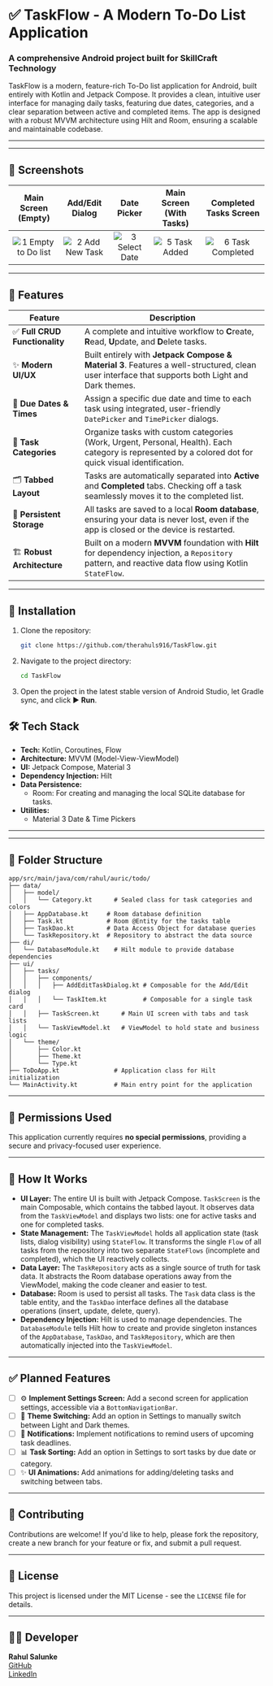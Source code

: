 # ✅ TaskFlow - A Modern To-Do List Application
### A comprehensive Android project built for SkillCraft Technology

TaskFlow is a modern, feature-rich To-Do list application for Android, built entirely with Kotlin and Jetpack Compose. It provides a clean, intuitive user interface for managing daily tasks, featuring due dates, categories, and a clear separation between active and completed items. The app is designed with a robust MVVM architecture using Hilt and Room, ensuring a scalable and maintainable codebase.

---
---
## 📸 Screenshots

| Main Screen (Empty) | Add/Edit Dialog | Date Picker | Main Screen (With Tasks) | Completed Tasks Screen |
| :---: |:---:|:---:|:---:|:---:|
| ![1 Empty to Do list](https://github.com/user-attachments/assets/9cf357b1-e66d-42b4-a28e-9cd93bbd1141) | ![2 Add New Task](https://github.com/user-attachments/assets/987c23c0-76ad-4f14-9251-7ea624cf4040) | ![3 Select Date](https://github.com/user-attachments/assets/c4664373-ff70-411b-8b34-f76ed802ae57) | ![5 Task Added](https://github.com/user-attachments/assets/62d95d6a-a3b8-4945-81ce-f5b58977ce41) | ![6 Task Completed](https://github.com/user-attachments/assets/707dabb8-7fd6-4239-9117-90a1f9c390b3) |

---

## 🚀 Features

| Feature | Description |
|---|---|
| ✅ **Full CRUD Functionality** | A complete and intuitive workflow to **C**reate, **R**ead, **U**pdate, and **D**elete tasks. |
| ✨ **Modern UI/UX** | Built entirely with **Jetpack Compose & Material 3**. Features a well-structured, clean user interface that supports both Light and Dark themes. |
| 📅 **Due Dates & Times** | Assign a specific due date and time to each task using integrated, user-friendly `DatePicker` and `TimePicker` dialogs. |
| 🎨 **Task Categories** | Organize tasks with custom categories (Work, Urgent, Personal, Health). Each category is represented by a colored dot for quick visual identification. |
| 🗂️ **Tabbed Layout** | Tasks are automatically separated into **Active** and **Completed** tabs. Checking off a task seamlessly moves it to the completed list. |
| 💾 **Persistent Storage** | All tasks are saved to a local **Room database**, ensuring your data is never lost, even if the app is closed or the device is restarted. |
| 🏗️ **Robust Architecture** | Built on a modern **MVVM** foundation with **Hilt** for dependency injection, a `Repository` pattern, and reactive data flow using Kotlin `StateFlow`. |

---

## 🔧 Installation

1.  Clone the repository:
    ```bash
    git clone https://github.com/therahuls916/TaskFlow.git
    ```
2.  Navigate to the project directory:
    ```bash
    cd TaskFlow
    ```
3.  Open the project in the latest stable version of Android Studio, let Gradle sync, and click ▶️ **Run**.

## 🛠 Tech Stack

-   **Tech:** Kotlin, Coroutines, Flow
-   **Architecture:** MVVM (Model-View-ViewModel)
-   **UI:** Jetpack Compose, Material 3
-   **Dependency Injection:** Hilt
-   **Data Persistence:**
    -   Room: For creating and managing the local SQLite database for tasks.
-   **Utilities:**
    -   Material 3 Date & Time Pickers

---
---
## 📂 Folder Structure
```plaintext
app/src/main/java/com/rahul/auric/todo/
├── data/
│   ├── model/
│   │   └── Category.kt      # Sealed class for task categories and colors
│   ├── AppDatabase.kt     # Room database definition
│   ├── Task.kt            # Room @Entity for the tasks table
│   ├── TaskDao.kt         # Data Access Object for database queries
│   └── TaskRepository.kt  # Repository to abstract the data source
├── di/
│   └── DatabaseModule.kt    # Hilt module to provide database dependencies
├── ui/
│   ├── tasks/
│   │   ├── components/
│   │   │   ├── AddEditTaskDialog.kt # Composable for the Add/Edit dialog
│   │   │   └── TaskItem.kt          # Composable for a single task card
│   │   ├── TaskScreen.kt      # Main UI screen with tabs and task lists
│   │   └── TaskViewModel.kt   # ViewModel to hold state and business logic
│   └── theme/
│       ├── Color.kt
│       ├── Theme.kt
│       └── Type.kt
├── ToDoApp.kt               # Application class for Hilt initialization
└── MainActivity.kt          # Main entry point for the application
```
---
## 🔐 Permissions Used

This application currently requires **no special permissions**, providing a secure and privacy-focused user experience.

---

## 🧠 How It Works

-   **UI Layer:** The entire UI is built with Jetpack Compose. `TaskScreen` is the main Composable, which contains the tabbed layout. It observes data from the `TaskViewModel` and displays two lists: one for active tasks and one for completed tasks.
-   **State Management:** The `TaskViewModel` holds all application state (task lists, dialog visibility) using `StateFlow`. It transforms the single `Flow` of all tasks from the repository into two separate `StateFlows` (incomplete and completed), which the UI reactively collects.
-   **Data Layer:** The `TaskRepository` acts as a single source of truth for task data. It abstracts the Room database operations away from the ViewModel, making the code cleaner and easier to test.
-   **Database:** Room is used to persist all tasks. The `Task` data class is the table entity, and the `TaskDao` interface defines all the database operations (insert, update, delete, query).
-   **Dependency Injection:** Hilt is used to manage dependencies. The `DatabaseModule` tells Hilt how to create and provide singleton instances of the `AppDatabase`, `TaskDao`, and `TaskRepository`, which are then automatically injected into the `TaskViewModel`.

---

## ✅ Planned Features

-   [ ] ⚙️ **Implement Settings Screen:** Add a second screen for application settings, accessible via a `BottomNavigationBar`.
-   [ ] 🎨 **Theme Switching:** Add an option in Settings to manually switch between Light and Dark themes.
-   [ ] 🔔 **Notifications:** Implement notifications to remind users of upcoming task deadlines.
-   [ ] 📊 **Task Sorting:** Add an option in Settings to sort tasks by due date or category.
-   [ ] ✨ **UI Animations:** Add animations for adding/deleting tasks and switching between tabs.

---

## 🤝 Contributing

Contributions are welcome! If you'd like to help, please fork the repository, create a new branch for your feature or fix, and submit a pull request.

---

## 📄 License

This project is licensed under the MIT License - see the `LICENSE` file for details.

---

## 👨‍💻 Developer

**Rahul Salunke**  
[GitHub](https://github.com/therahuls916)  
[LinkedIn](https://www.linkedin.com/in/rahulasalunke/)